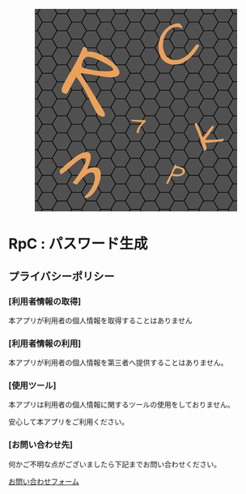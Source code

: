 <p align="center">
  <img src="./img.jpg">
</p>

# RpC : パスワード生成 

## プライバシーポリシー

### [利用者情報の取得]

本アプリが利用者の個人情報を取得することはありません

### [利用者情報の利用]

本アプリが利用者の個人情報を第三者へ提供することはありません。

### [使用ツール]
本アプリは利用者の個人情報に関するツールの使用をしておりません。

安心して本アプリをご利用ください。

### [お問い合わせ先]

何かご不明な点がございましたら下記までお問い合わせください。

[お問い合わせフォーム](https://forms.gle/8TeoCaoiVnoqxnCD6)
